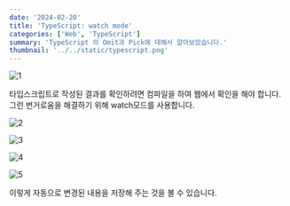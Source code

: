 ```yaml
---
date: '2024-02-20'
title: 'TypeScript: watch mode'
categories: ['Web', 'TypeScript']
summary: 'TypeScript 의 Omit과 Pick에 대해서 알아보았습니다.'
thumbnail: '../../static/typescript.png'
---
```


![1](https://i.ibb.co/TLrL3Z4/typescript-watch-mode-1.png)

타입스크립트로 작성된 결과를 확인하려면 컴파일을 하여 웹에서 확인을 해야 합니다. 그런 번거로움을 해결하기 위해 watch모드를 사용합니다.

![2](https://i.ibb.co/nLjj1sm/typescript-watch-mode-2.png)

![3](https://i.ibb.co/3pBHTpT/typescript-watch-mode-3.png)

![4](https://i.ibb.co/KK5vz8J/typescript-watch-mode-4.png)

![5](https://i.ibb.co/MN6P5JY/typescript-watch-mode-5.png)

이렇게 자동으로 변경된 내용을 저장해 주는 것을 볼 수 있습니다.
